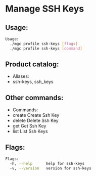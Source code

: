 # Manage SSH Keys

## Usage:
```bash
Usage:
  ./mgc profile ssh-keys [flags]
  ./mgc profile ssh-keys [command]
```

## Product catalog:
- Aliases:
- ssh-keys, ssh_keys

## Other commands:
- Commands:
- create      Create Ssh Key
- delete      Delete Ssh Key
- get         Get Ssh Key
- list        List Ssh Keys

## Flags:
```bash
Flags:
  -h, --help      help for ssh-keys
  -v, --version   version for ssh-keys
```

